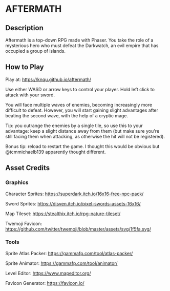 # AFTERMATH

## Description

Aftermath is a top-down RPG made with Phaser. You take the role of a mysterious hero who must defeat the Darkwatch, an evil empire that has occupied a group of islands.

## How to Play

Play at: https://knqu.github.io/aftermath/

Use either WASD or arrow keys to control your player. Hold left click to attack with your sword.

You will face multiple waves of enemies, becoming increasingly more difficult to defeat. However, you will start gaining slight advantages after beating the second wave, with the help of a cryptic mage.

Tip: you outrange the enemies by a single tile, so use this to your advantage: keep a slight distance away from them (but make sure you're still facing them when attacking, as otherwise the hit will not be registered).

Bonus tip: reload to restart the game. I thought this would be obvious but @tcmmichaelb139 apparently thought different.

## Asset Credits

### Graphics

Character Sprites: https://superdark.itch.io/16x16-free-npc-pack/

Sword Sprites: https://disven.itch.io/pixel-swords-assets-16x16/

Map Tileset: https://stealthix.itch.io/rpg-nature-tileset/

Twemoji Favicon: https://github.com/twitter/twemoji/blob/master/assets/svg/1f5fa.svg/

### Tools

Sprite Atlas Packer: https://gammafp.com/tool/atlas-packer/

Sprite Animator: https://gammafp.com/tool/animator/

Level Editor: https://www.mapeditor.org/

Favicon Generator: https://favicon.io/

